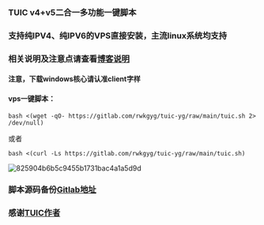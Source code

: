 ### TUIC v4+v5二合一多功能一键脚本

### 支持纯IPV4、纯IPV6的VPS直接安装，主流linux系统均支持

### 相关说明及注意点请查看[博客说明](https://ygkkk.blogspot.com/2022/11/tuic-yg-youtube.html)

#### 注意，下载windows核心请认准client字样

#### vps一键脚本：
```
bash <(wget -qO- https://gitlab.com/rwkgyg/tuic-yg/raw/main/tuic.sh 2> /dev/null)
```
或者
```
bash <(curl -Ls https://gitlab.com/rwkgyg/tuic-yg/raw/main/tuic.sh)
```


![825904b6b5c9455b1731bac4a1a5d9d](https://github.com/yonggekkk/Tuic-yg/assets/121604513/c4c63c1d-a2f3-4985-b2f2-609d9c05e3ab)


### 脚本源码备份[Gitlab地址](https://gitlab.com/rwkgyg/tuic-yg)

### 感谢[TUIC作者](https://github.com/EAimTY/tuic)
